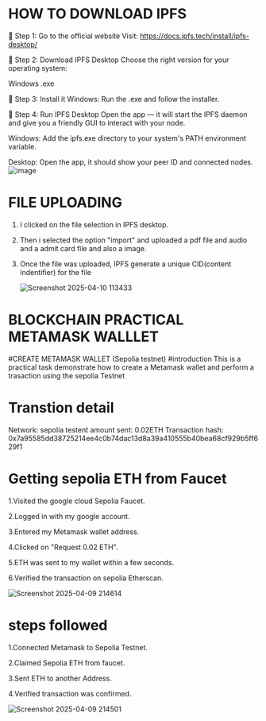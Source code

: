 # HOW TO DOWNLOAD IPFS
🔹 Step 1: Go to the official website
Visit: https://docs.ipfs.tech/install/ipfs-desktop/

🔹 Step 2: Download IPFS Desktop
Choose the right version for your operating system:

Windows .exe


🔹 Step 3: Install it
Windows: Run the .exe and follow the installer.


🔹 Step 4: Run IPFS Desktop
Open the app — it will start the IPFS daemon and give you a friendly GUI to interact with your node.

Windows: Add the ipfs.exe directory to your system's PATH environment variable.


Desktop: Open the app, it should show your peer ID and connected nodes.
![image](https://github.com/user-attachments/assets/d1b6b3e6-a9d0-4e34-b9b1-ce58492f04d7)


# FILE UPLOADING
1. I clicked on the file selection in IPFS desktop.
2. Then i selected the option "import" and uploaded a  pdf file and audio and a admit card file and also a image.
3. Once the file was uploaded, IPFS generate a unique CID(content indentifier) for the file

   ![Screenshot 2025-04-10 113433](https://github.com/user-attachments/assets/82311470-ef31-4eea-9a42-0f1fdff48bac)


# BLOCKCHAIN PRACTICAL METAMASK WALLLET

#CREATE METAMASK WALLET (Sepolia testnet)
  #introduction 
  This is a practical task demonstrate how to create a Metamask wallet and perform a trasaction using the sepolia Testnet

# Transtion detail
Network: sepolia testent amount sent: 0.02ETH Transaction hash: 0x7a95585dd38725214ee4c0b74dac13d8a39a410555b40bea68cf929b5ff629f1

# Getting sepolia ETH from Faucet 
1.Visited the google cloud Sepolia Faucet.

2.Logged in with my google account.

3.Entered my Metamask wallet address.

4.Clicked on "Request 0.02 ETH".

5.ETH was sent to my wallet within a few seconds.

6.Verified the transaction on sepolia Etherscan.

![Screenshot 2025-04-09 214614](https://github.com/user-attachments/assets/1b00e5dd-08f4-4dbd-84c5-59ee2a21d2c5)


# steps  followed
1.Connected Metamask to Sepolia Testnet.

2.Claimed Sepolia ETH from faucet.

3.Sent ETH to another Address.

4.Verified transaction was confirmed.


![Screenshot 2025-04-09 214501](https://github.com/user-attachments/assets/0eabafe0-46f7-4094-9c74-0d91af31ffba)

   

